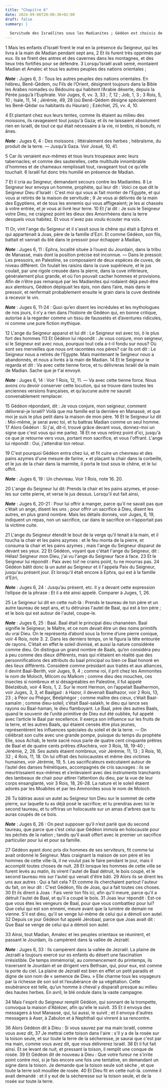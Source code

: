 ```yaml
---
title: "Chapitre 6"
date: 2024-09-06T20:00:36+02:00
draft: false
summary: |
  
  Servitude des Israélites sous les Madianites ; Gédéon est choisis de Dieu pour les délivrer.
---
```



1 Mais les enfants d'Israël firent le mal en la présence du Seigneur, qui les livra à la main de Madian pendant sept ans, 2 Et ils furent très opprimés par eux. Ils se firent des antres et des cavernes dans les montagnes, et des lieux très fortifiés pour se défendre. 3 Lorsqu'Israël avait semé, montaient Madian et Amalec et tous les autres peuples des nations orientales ;

***Note*** :  Juges 6, 3 : Tous les autres peuples des nations orientales. En hébreu, Benê-Qédem, ou Fils de l’Orient, désignent toujours dans la Bible les Arabes nomades ou Bédouins qui habitent l’Arabie déserte, depuis la Pérée jusqu’à l’Euphrate. Voir Juges, 6, vv. 3, 33 ; 7, 12 ; Job, 1, 3 ; 3 Rois, 5, 10 ; Isaïe, 11, 14 ; Jérémie, 49, 28 (où Benê-Qédem désigne spécialement les Benê-Qêdar ou habitants du Hauran) ; Ezéchiel, 25, vv. 4, 10.

4 Et plantant chez eux leurs tentes, comme ils étaient au milieu des moissons, ils ravageaient tout jusqu'à Gaza; et ils ne laissaient absolument rien en Israël, de tout ce qui était nécessaire à la vie, ni brebis, ni boeufs, ni ânes.

***Note*** :  Juges 6, 4 : Des moissons ; littéralement des herbes ; hébraïsme, du produit de la terre. ― Jusqu’à Gaza. Voir Josué, 10, 41.

5 Car ils venaient eux-mêmes et tous leurs troupeaux avec leurs tabernacles; et comme des sauterelles, cette multitude innombrable d'hommes et de chameaux remplissait tout, ravageant tout ce qu'elle touchait. 6 Israël fut donc très humilié en présence de Madian.


7 Et il cria au Seigneur, demandant secours contre les Madianites. 8 Le Seigneur leur envoya un homme, prophète, qui leur dit : Voici ce que dit le Seigneur Dieu d'Israël : C'est moi qui vous ai fait monter de l'Egypte, et qui vous ai retirés de la maison de servitude ; 9 Je vous ai délivrés de la main des Egyptiens, et de tous les ennemis qui vous affligeaient; je les ai chassés à votre entrée, et je vous ai livré leur terre. 10 Et j'ai dit : Je suis le Seigneur votre Dieu, ne craignez point les dieux des Amorrhéens dans la terre desquels vous habitez. Et vous n'avez pas voulu écouter ma voix.


11 Or, vint l'ange du Seigneur et il s'assit sous le chêne qui était à Ephra et qui appartenait à Joas, père de la famille d'Ezri. Et comme Gédéon, son fils, battait et vannait du blé dans le pressoir pour échapper à Madian,

***Note*** :  Juges 6, 11 : Ephra, localité située à l’ouest du Jourdain, dans la tribu de Manassé, mais dont la position précise est inconnue. ― Dans le pressoir. Les pressoirs, en Palestine, se composaient de deux espèces de cuves, de niveau différent. On foulait les raisins dans la cuve supérieure, et le jus coulait, par une rigole creusée dans la pierre, dans la cuve inférieure, généralement plus grande, et où l’on pouvait cacher hommes et provisions. Afin de n’être pas remarqué par les Madianites qui rodaient déjà peut-être aux alentours, Gédéon dépiquait les épis, non dans l’aire, mais dans le pressoir, et renfermait probablement ensuite le grain dans la cuve destinée à recevoir le vin.

***Note*** :  Juges 6, 11-24 : Quoi qu’en disent les incrédules et les mythologues de nos jours, il n’y a rien dans l’histoire de Gédéon qui, en bonne critique, autorise à la regarder comme un tissu de faussetés et d’aventures ridicules, ni comme une pure fiction mythique.

12 L'ange du Seigneur apparut et lui dit : Le Seigneur est avec toi, ô le plus fort des hommes !13 Et Gédéon lui répondit : Je vous conjure, mon seigneur, si le Seigneur est avec nous, pourquoi tout cela a-t-il fondu sur nous? Où sont ses merveilles que nous ont racontées nos pères? car ils ont dit : Le Seigneur nous a retirés de l'Egypte. Mais maintenant le Seigneur nous a abandonnés, et nous a livrés à la main de Madian. 14 Et le Seigneur le regarda et dit : Va avec cette tienne force, et tu délivreras Israël de la main de Madian. Sache que je t'ai envoyé.

***Note*** :  Juges 6, 14 : Voir 1 Rois, 12, 11. ― Va avec cette tienne force. Nous avons cru devoir conserver cette locution, qui se trouve dans toutes les anciennes versions françaises, et qu’aucune autre ne saurait convenablement remplacer.

15 Gédéon répondant, dit : Je vous conjure, mon seigneur, comment délivrerai-je Israël? Voilà que ma famille est la dernière en Manassé, et que moi je suis le plus petit dans la maison de mon père. 16 Et le Seigneur lui dit : Moi-même, je serai avec toi, et tu battras Madian comme un seul homme. 17 Alors Gédéon : Si j'ai, dit-il, trouvé grâce devant vous, donnez-moi un signe que c'est vous qui me parlez. 18 Et ne vous retirez point d'ici, jusqu'à ce que je retourne vers vous, portant mon sacrifice, et vous l'offrant. L'ange lui répondit : Oui, j'attendrai ton retour.


19 C'est pourquoi Gédéon entra chez lui, et fit cuire un chevreau et des pains azymes d'une mesure de farine, • et plaçant la chair dans la corbeille, et le jus de la chair dans la marmite, il porta le tout sous le chêne, et le lui offrit.

***Note*** :  Juges 6, 19 : Un chevreau. Voir 1 Rois, note 16. 20.

20 L'ange du Seigneur lui dit: Prends la chair et les pains azymes, et pose-les sur cette pierre, et verse le jus dessus. Lorsqu'il eut fait ainsi,

***Note*** :  Juges 6, 20-21 : Pour lui offrir à manger, parce qu’il ne savait pas que c’était un ange, disent les uns ; pour offrir un sacrifice à Dieu, disent les autres, en plus grand nombre. Mais les détails donnés, voir Juges, 6, 19, indiquent un repas, non un sacrifice, car dans le sacrifice on n’apportait pas la victime cuite.

21 L'ange du Seigneur étendit le bout de la verge qu'il tenait à la main, et il toucha la chair et les pains azymes : et le feu monta de la pierre, et consuma la chair et les pains azymes ; mais l'ange du Seigneur disparut de devant ses yeux. 22 Et Gédéon, voyant que c'était l'ange du Seigneur, dit : Hélas! Seigneur mon Dieu, j'ai vu l'ange du Seigneur face à face. 23 Et le Seigneur lui répondit : Paix avec toi! ne crains point, tu ne mourras pas. 24 Gédéon bâtit donc là un autel au Seigneur et il l'appela Paix du Seigneur, jusqu'au présent jour. Et lorsqu'il était encore à Ephra, qui est à la famille d'Ezri,

***Note*** :  Juges 6, 24 : Jusqu’au présent, etc. Il y a devant cette expression l’ellipse de la phrase : Et il a été ainsi appelé. Comparer à Juges, 1, 26.


25 Le Seigneur lui dit en cette nuit-là : Prends le taureau de ton père et un autre taureau de sept ans, et tu détruiras l'autel de Baal, qui est à ton père ; et le bois qui est autour de l'autel, coupe-le.

***Note*** :  Juges 6, 25 : Baal. Baal était le principal dieu chananéen. Baal signifie le Seigneur, le Maître, et ce nom devait être un des noms primitifs du vrai Dieu. On le représenta d’abord sous la forme d’une pierre conique, voir 4 Rois, note 3. 2. Dans les derniers temps, on le figura la tête entourée de rayons. C’était en effet le soleil divinisé, et aussi la nature considérée comme dieu. On distingua un grand nombre de Baals, qu’on considéra peu à peu comme des dieux différents, mais qui n’étaient en réalité que des personnifications des attributs du baal principal ou bien ce Baal honoré en des lieux différents. Considéré comme présidant aux traités et aux alliances, il devint Baal-Berith, voir Juges, 9, 4 ; comme roi, il prit chez les Ammonites le nom de Moloch, Milcom ou Malkom ; comme dieu des mouches, ces insectes si nombreux et si désagréables en Palestine, il fut appelé Béelzébub, voir 4 Rois, 1, 2. Sur le mont Hermon, on l’appelait Baalhermon, voir Juges, 3, 3, et Baalgad : à Hazor, il devenait
Baalhazor, voir 2 Rois, 13, 23 ; à Péor ou Phégor, Béelphégor ; comme maître des cieux, c’était Baal-samaïm ; comme dieu-soleil, c’était Baal-salakh, le dieu qui lance ses rayons ou Baal-haman, le dieu flamboyant. Le Baal, père des autres Baals, quand le souvenir de l’unité primitive de Dieu eut été oubliée, fut appelé avec l’article le Baal par excellence. Il exerça son influence sur les fruits de la terre, et les autres Baals, qui étaient censés être plus jeunes, représentèrent les influences spéciales du soleil et de la terre. ― On célébrait son culte avec une grande pompe, puisque du temps du prophète Elie, sous Achab, le texte sacré nous parle de quatre cent cinquante prêtres de Baal et de quatre cents prêtres d’Aschéra, voir 3 Rois, 18, 19-40 ; Jérémie, 2, 28. Ses autels étaient nombreux, voir Jérémie, 11, 13 ; 3 Rois, 16, 32 ; 4 Rois, 11, 18. On lui offrait des holocaustes et même des victimes humaines, voir Jérémie, 19, 5. Les sacrificateurs exécutaient autour de l’autel des danses frénétiques,
accompagnés de cris sauvages : ils se meurtrissaient eux-mêmes et s’enlevaient avec des instruments tranchants des lambeaux de chair pour attirer l’attention du dieu, par la vue de leur corps ensanglanté, voir 3 Rois, 18, 26-28. La nature et le soleil étaient adorés par les Moabites et par les Ammonites sous le nom de Moloch.

26 Tu bâtiras aussi un autel au Seigneur ton Dieu sur le sommet de cette pierre, sur laquelle tu as déjà posé le sacrifice; et tu prendras avec toi le second taureau, et tu offriras un holocauste sur un amas d'arbres que tu auras coupés de ce bois.

***Note*** :  Juges 6, 26 : On peut supposer qu’il n’est parlé que du second taureau, que parce que c’est celui que Gédéon immola en holocauste pour les péchés de la nation ; tandis qu’il avait offert avec le premier un sacrifice particulier pour lui et pour sa famille.

27 Gédéon ayant donc pris dix hommes de ses serviteurs, fit comme lui avait ordonné le Seigneur. Mais craignant la maison de son père et les hommes de cette ville-là, il ne voulut pas le faire pendant le jour, mais il accomplit toutes choses de nuit. 28 Et lorsque les hommes de cette ville se furent levés au matin, ils virent l'autel de Baal détruit, le bois coupé, et le second taureau mis sur l'autel qui venait d'être bâti. 29 Alors ils se dirent les uns aux autres : Qui a fait cela ? Et comme ils cherchaient partout l'auteur du fait, on leur dit : C'est Gédéon, fils de Joas, qui a fait toutes ces choses. 30 Et ils dirent à Joas : Fais venir ton fils ici, afin qu'il meure, parce qu'il a détruit l'autel de Baal, et qu'il a coupé le bois. 31 Joas leur répondit : Est-ce que vous êtes les vengeurs de Baal, pour que vous combattiez pour lui? Que celui qui est son ennemi, meure avant que la lumière de demain ne vienne. S'il est dieu, qu'il se venge lui-même de celui qui a démoli son autel. 32 Depuis ce jour Gédéon fut
appelé Jérobaal, parce que Joas avait dit : Que Baal se venge de celui qui a démoli son autel.


33 Ainsi, tout Madian, Amalec et les peuples orientaux se réunirent, et passant le Jourdain, ils campèrent dans la vallée de Jezraël.

***Note*** :  Juges 6, 33 : Ils campèrent dans la vallée de Jezraël. La plaine de Jezraël a toujours exercé sur es enfants du désert une fascination irrésistible. De temps immémorial, au commencement du printemps, ils traversent le Jourdain et se dirigent vers Bethsan, qui, pour eux, est comme la porte du ciel. La plaine de Jezraël est bien en effet un petit paradis et digne de son nom de « semence de Dieu. » Elle charme tous les voyageurs par la richesse de son sol et l’exubérance de sa végétation. Cette exubérance est telle, qu’un homme à cheval y disparaît presque au milieu des hautes herbes. En avril, le blé ondule dans la vaste campagne.

34 Mais l'esprit du Seigneur remplit Gédéon, qui sonnant de la trompette, convoqua la maison d'Abiézer, afin qu'elle le suivît. 35 Et il envoya des messagers à tout Manassé, qui, lui aussi, le suivit ; et il envoya d'autres messagers à Aser, à Zabulon et à Nephthali qui vinrent à sa rencontre.


36 Alors Gédéon dit à Dieu : Si vous sauvez par ma main Israël, comme vous avez dit, 37 Je mettrai cette toison dans l'aire : s'il y a de la rosée sur la toison seule, et sur toute la terre de la sécheresse, je saurai que c'est par ma main, comme vous avez dit, que vous délivrerez Israël. 38 Et il fut fait ainsi. Et se levant de nuit, et pressant la toison, il remplit une conque de rosée. 39 Et Gédéon dit de nouveau à Dieu : Que votre fureur ne s'irrite point contre moi, si je fais encore une fois une tentative, en demandant un signe dans la toison. Je demande que la toison seule soit sèche , et que toute la terre soit mouillée de rosée. 40 Et Dieu fit en cette nuit-là. comme il avait demandé : et il y eut de la sécheresse sur la toison seule, et de la rosée sur toute la terre.

